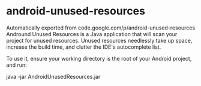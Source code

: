 # android-unused-resources
Automatically exported from code.google.com/p/android-unused-resources
Andround Unused Resources is a Java application that will scan your project for unused resources. Unused resources needlessly take up space, increase the build time, and clutter the IDE's autocomplete list.

To use it, ensure your working directory is the root of your Android project, and run:

java -jar AndroidUnusedResources.jar
